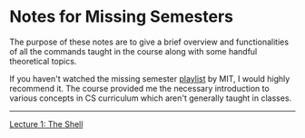 # Notes for Missing Semesters
The purpose of these notes are to give a brief overview and functionalities of all the commands taught in the course along with some handful theoretical topics.

If you haven't watched the missing semester [playlist](https://youtube.com/playlist?list=PLyzOVJj3bHQuloKGG59rS43e29ro7I57J) by MIT, I would highly recommend it. The course provided me the necessary introduction to various concepts in CS curriculum which aren't generally taught in classes.

---

[Lecture 1: The Shell](Lecture_1.md)
